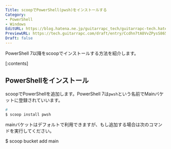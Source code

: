 ```yaml
---
Title: scoopでPowerShell(pwsh)をインストールする
Category:
- PowerShell
- Windows
EditURL: https://blog.hatena.ne.jp/guitarrapc_tech/guitarrapc-tech.hatenablog.com/atom/entry/6802418398319871069
PreviewURL: https://tech.guitarrapc.com/draft/entry/Ccdhn7tA8VvZPysS865XKGtF3PE
Draft: false
---
```


PowerShell 7以降をscoopでインストールする方法を紹介します。

[:contents]

## PowerShellをインストール

scoopでPowerShellを追加します。PowerShell 7は`pwsh`という名前でMainバケットに登録されていいます。

```sh
#
$ scoop install pwsh
```


mainバケットはデフォルトで利用できますが、もし追加する場合は次のコマンドを実行してください。

$ scoop bucket add main

